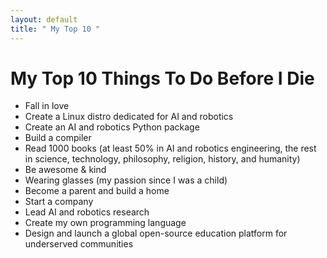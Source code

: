 ```yaml
---
layout: default
title: " My Top 10 "
---
```


# My Top 10 Things To Do Before I Die

<ul class="bucketlist">
  <li>Fall in love</li>
  <li>Create a Linux distro dedicated for AI and robotics</li>
  <li>Create an AI and robotics Python package</li>
  <li>Build a compiler</li>
  <li>Read 1000 books (at least 50% in AI and robotics engineering, the rest in science, technology, philosophy, religion, history, and humanity)</li>
  <li>Be awesome &amp; kind</li>
  <li>Wearing glasses (my passion since I was a child)</li>
  <li>Become a parent and build a home</li>
  <li>Start a company</li>
  <li>Lead AI and robotics research</li>
  <li>Create my own programming language</li>
  <li>Design and launch a global open-source education platform for underserved communities</li>
</ul>
